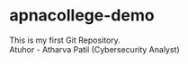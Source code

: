 # apnacollege-demo
This is my first Git Repository.
<br>
Atuhor - Atharva Patil (Cybersecurity Analyst)
